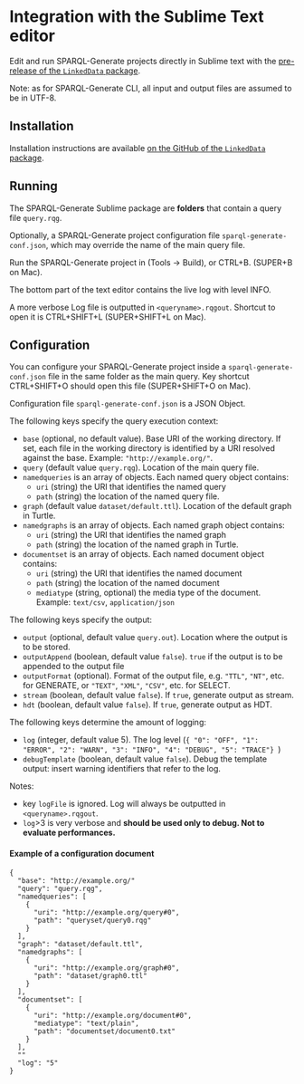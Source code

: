 # Integration with the Sublime Text editor

Edit and run SPARQL-Generate projects directly in Sublime text with the [pre-release of the `LinkedData` package](https://github.com/sparql-generate/sublime-editor).

Note: as for SPARQL-Generate CLI, all input and output files are assumed to be in UTF-8.

## Installation

Installation instructions are available [on the GitHub of the `LinkedData` package](https://github.com/sparql-generate/sublime-editor).

## Running

The SPARQL-Generate Sublime package are **folders** that contain a query file `query.rqg`.

Optionally, a SPARQL-Generate project configuration file `sparql-generate-conf.json`, which may override the name of the main query file.

Run the SPARQL-Generate project in (Tools -> Build), or CTRL+B. (SUPER+B on Mac).

The bottom part of the text editor contains the live log with level INFO.

A more verbose Log file is outputted in `<queryname>.rqgout`. Shortcut to open it is CTRL+SHIFT+L (SUPER+SHIFT+L on Mac).

## Configuration 

You can configure your SPARQL-Generate project inside a `sparql-generate-conf.json` file in the same folder as the main query. Key shortcut CTRL+SHIFT+O should open this file (SUPER+SHIFT+O on Mac).

Configuration file `sparql-generate-conf.json` is a JSON Object. 

The following keys specify the query execution context:

* `base` (optional, no default value). Base URI of the working directory. If set, each file in the working directory is identified by a URI resolved against the base. Example: `"http://example.org/"`. 
* `query` (default value `query.rqg`). Location of the main query file.
* `namedqueries` is an array of objects. Each named query object contains:
    * `uri` (string) the URI that identifies the named query
    * `path` (string) the location of the named query file.
* `graph` (default value `dataset/default.ttl`). Location of the default graph in Turtle.
* `namedgraphs` is an array of objects. Each named graph object contains:
    * `uri` (string) the URI that identifies the named graph
    * `path` (string) the location of the named graph in Turtle.
* `documentset` is an array of objects. Each named document object contains:
    * `uri` (string) the URI that identifies the named document
    * `path` (string) the location of the named document
    * `mediatype` (string, optional) the media type of the document. Example: `text/csv`, `application/json`

The following keys specify the output:

* `output` (optional, default value `query.out`). Location where the output is to be stored.
* `outputAppend` (boolean, default value `false`). `true` if the output is to be appended to the output file
* `outputFormat` (optional). Format of the output file, e.g. `"TTL"`, `"NT"`, etc. for GENERATE, or `"TEXT"`, `"XML"`, `"CSV"`, etc. for SELECT. 
* `stream` (boolean, default value `false`). If `true`, generate output as stream.
* `hdt` (boolean, default value `false`). If `true`, generate output as HDT.

The following keys determine the amount of logging:

* `log` (integer, default value 5). The log level (`{ "0": "OFF", "1": "ERROR", "2": "WARN", "3": "INFO", "4": "DEBUG", "5": "TRACE"} `)
* `debugTemplate` (boolean, default value `false`). Debug the template output: insert warning identifiers that refer to the log.

Notes:

* key `logFile` is ignored. Log will always be outputted in `<queryname>.rqgout`.
* `log`>3 is very verbose and **should be used only to debug. Not to evaluate performances.**  


#### Example of a configuration document

```
{
  "base": "http://example.org/"
  "query": "query.rqg",
  "namedqueries": [
    {
      "uri": "http://example.org/query#0",
      "path": "queryset/query0.rqg"
    }
  ],
  "graph": "dataset/default.ttl",
  "namedgraphs": [
    {
      "uri": "http://example.org/graph#0",
      "path": "dataset/graph0.ttl"
    }
  ],
  "documentset": [
    {
      "uri": "http://example.org/document#0",
      "mediatype": "text/plain",
      "path": "documentset/document0.txt"
    }
  ],
  ""
  "log": "5"
}
```
